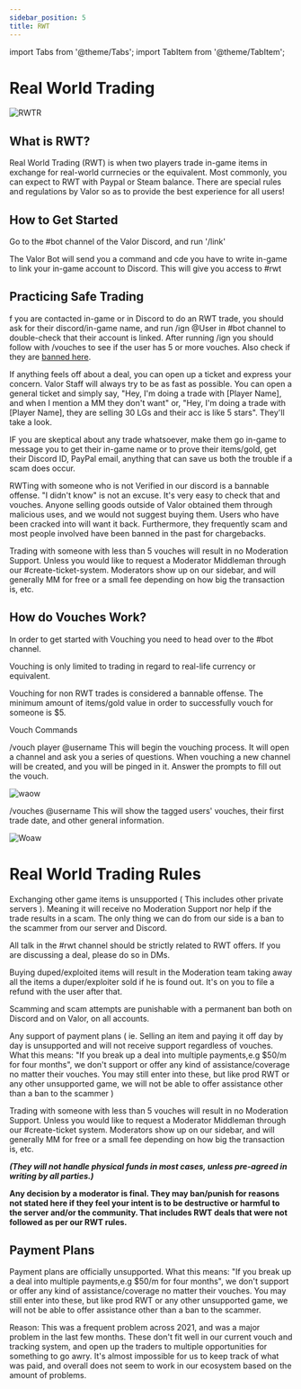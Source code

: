 ```yaml
---
sidebar_position: 5
title: RWT
---
```


import Tabs from '@theme/Tabs';
import TabItem from '@theme/TabItem';

<Tabs>
  <TabItem value="Real World Trading" label="Real World Trading" default>

# Real World Trading

![RWTR](https://cdn.discordapp.com/attachments/808180172008325130/808311173610078208/RWT_3.png)

## What is RWT?

Real World Trading (RWT) is when two players trade in-game items in exchange for real-world currnecies or the equivalent. Most commonly, you can expect to RWT with Paypal or Steam balance. There are special rules and regulations by Valor so as to provide the best experience for all users!

## How to Get Started

Go to the #bot channel of the Valor Discord, and run '/link'

The Valor Bot will send you a command and cde you have to write in-game to link your in-game account to Discord. This will give you access to #rwt

## Practicing Safe Trading

f you are contacted in-game or in Discord to do an RWT trade, you should ask for their discord/in-game name, and run /ign @User in #bot channel to double-check that their account is linked. After running /ign you should follow with /vouches to see if the user has 5 or more vouches. Also check if they are [banned here](https://valorserver.com/ban-tracker).

If anything feels off about a deal, you can open up a ticket and express your concern. Valor Staff will always try to be as fast as possible. You can open a general ticket and simply say, "Hey, I'm doing a trade with [Player Name], and when I mention a MM they don't want" or, "Hey, I'm doing a trade with [Player Name], they are selling 30 LGs and their acc is like 5 stars". They'll take a look. 

IF you are skeptical about any trade whatsoever, make them go in-game to message you to get their in-game name or to prove their items/gold, get their Discord ID, PayPal email, anything that can save us both the trouble if a scam does occur.

RWTing with someone who is not Verified in our discord is a bannable offense. "I didn't know" is not an excuse. It's very easy to check that and vouches. Anyone selling goods outside of Valor obtained them through malicious uses, and we would not suggest buying them. Users who have been cracked into will want it back. Furthermore, they frequently scam and most people involved have been banned in the past for chargebacks.

Trading with someone with less than 5 vouches will result in no Moderation Support. Unless you would like to request a Moderator Middleman through our #create-ticket-system. Moderators show up on our sidebar, and will generally MM for free or a small fee depending on how big the transaction is, etc.

## How do Vouches Work? 

In order to get started with Vouching you need to head over to the #bot channel. 

Vouching is only limited to trading in regard to real-life currency or equivalent.

Vouching for non RWT trades is considered a bannable offense. The minimum amount of items/gold value in order to successfully vouch for someone is $5.

Vouch Commands

/vouch player @username This will begin the vouching process. It will open a channel and ask you a series of questions. When vouching a new channel will be created, and you will be pinged in it. Answer the prompts to fill out the vouch.

![waow](https://blog.valorserver.com/content/images/2022/03/Vouching-a-user.gif)

/vouches @username
This will show the tagged users' vouches, their first trade date, and other general information.

![Woaw](https://blog.valorserver.com/content/images/2022/03/vouches-player.gif)

  </TabItem>
  <TabItem value="Rules" label="Rules">

# Real World Trading Rules

Exchanging other game items is unsupported ( This includes other private servers ). Meaning it will receive no Moderation Support nor help if the trade results in a scam. The only thing we can do from our side is a ban to the scammer from our server and Discord.

All talk in the #rwt channel should be strictly related to RWT offers. If you are discussing a deal, please do so in DMs.

Buying duped/exploited items will result in the Moderation team taking away all the items a duper/exploiter sold if he is found out. It's on you to file a refund with the user after that.

Scamming and scam attempts are punishable with a permanent ban both on Discord and on Valor, on all accounts.

Any support of payment plans ( ie. Selling an item and paying it off day by day is unsupported and will not receive support regardless of vouches. What this means: "If you break up a deal into multiple payments,e.g $50/m for four months", we don't support or offer any kind of assistance/coverage no matter their vouches. You may still enter into these, but like prod RWT or any other unsupported game, we will not be able to offer assistance other than a ban to the scammer )

Trading with someone with less than 5 vouches will result in no Moderation Support. Unless you would like to request a Moderator Middleman through our #create-ticket system. Moderators show up on our sidebar, and will generally MM for free or a small fee depending on how big the transaction is, etc.

***(They will not handle physical funds in most cases, unless pre-agreed in writing by all parties.)***

**Any decision by a moderator is final. They may ban/punish for reasons not stated here if they feel your intent is to be destructive or harmful to the server and/or the community. That includes RWT deals that were not followed as per our RWT rules.**

## Payment Plans

Payment plans are officially unsupported. What this means: "If you break up a deal into multiple payments,e.g $50/m for four months", we don't support or offer any kind of assistance/coverage no matter their vouches. You may still enter into these, but like prod RWT or any other unsupported game, we will not be able to offer assistance other than a ban to the scammer.

Reason: This was a frequent problem across 2021, and was a major problem in the last few months. These don't fit well in our current vouch and tracking system, and open up the traders to multiple opportunities for something to go awry. It's almost impossible for us to keep track of what was paid, and overall does not seem to work in our ecosystem based on the amount of problems.

  </TabItem>
</Tabs>
